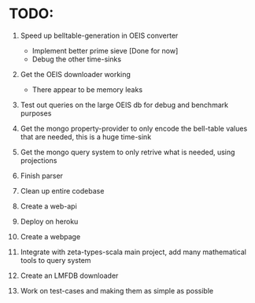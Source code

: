 
# TODO:
1. Speed up belltable-generation in OEIS converter
    - Implement better prime sieve [Done for now]
    - Debug the other time-sinks

2. Get the OEIS downloader working
    - There appear to be memory leaks

3. Test out queries on the large OEIS db for debug and benchmark purposes

4. Get the mongo property-provider to only encode the bell-table values that are needed, this is a huge time-sink

5. Get the mongo query system to only retrive what is needed, using projections

6. Finish parser

7. Clean up entire codebase

8. Create a web-api

9. Deploy on heroku

10. Create a webpage

11. Integrate with zeta-types-scala main project, add many mathematical tools to query system

12. Create an LMFDB downloader

13. Work on test-cases and making them as simple as possible
